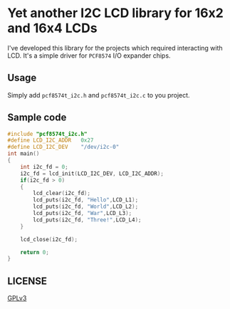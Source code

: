 # Yet another I2C LCD library for 16x2 and 16x4 LCDs

I've developed this library for the projects which required interacting with LCD. It's a simple driver for `PCF8574` I/O expander chips.
## Usage
Simply add `pcf8574t_i2c.h` and `pcf8574t_i2c.c` to you project.

## Sample code

```c
#include "pcf8574t_i2c.h"
#define LCD_I2C_ADDR   0x27
#define LCD_I2C_DEV    "/dev/i2c-0"
int main()
{
    int i2c_fd = 0;
    i2c_fd = lcd_init(LCD_I2C_DEV, LCD_I2C_ADDR);
    if(i2c_fd > 0)
    {
        lcd_clear(i2c_fd);
        lcd_puts(i2c_fd, "Hello",LCD_L1);
        lcd_puts(i2c_fd, "World",LCD_L2);
        lcd_puts(i2c_fd, "War",LCD_L3);
        lcd_puts(i2c_fd, "Three!",LCD_L4);
    }

    lcd_close(i2c_fd);

    return 0;
}

```
## LICENSE
[GPLv3](https://www.gnu.org/licenses/gpl-3.0.en.html)
